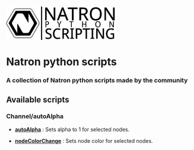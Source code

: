 ![Image](Resources/community-scripting-logo.png)
# Natron python scripts
### A collection of Natron python scripts made by the community

## Available scripts

### Channel/autoAlpha
- **[autoAlpha](/Python_GUI/autoAlpha/README.md)** : Sets alpha to 1 for selected nodes.

- **[nodeColorChange](/Python_GUI/nodeColorChange/README.md)** : Sets node color for selected nodes.